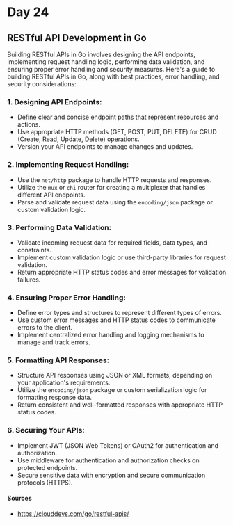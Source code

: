 # Day 24

## RESTful API Development in Go

Building RESTful APIs in Go involves designing the API endpoints, implementing request handling logic, performing data validation, and ensuring proper error handling and security measures. Here's a guide to building RESTful APIs in Go, along with best practices, error handling, and security considerations:

### 1. Designing API Endpoints:
- Define clear and concise endpoint paths that represent resources and actions.
- Use appropriate HTTP methods (GET, POST, PUT, DELETE) for CRUD (Create, Read, Update, Delete) operations.
- Version your API endpoints to manage changes and updates.

### 2. Implementing Request Handling:
- Use the `net/http` package to handle HTTP requests and responses.
- Utilize the `mux` or `chi` router for creating a multiplexer that handles different API endpoints.
- Parse and validate request data using the `encoding/json` package or custom validation logic.

### 3. Performing Data Validation:
- Validate incoming request data for required fields, data types, and constraints.
- Implement custom validation logic or use third-party libraries for request validation.
- Return appropriate HTTP status codes and error messages for validation failures.

### 4. Ensuring Proper Error Handling:
- Define error types and structures to represent different types of errors.
- Use custom error messages and HTTP status codes to communicate errors to the client.
- Implement centralized error handling and logging mechanisms to manage and track errors.

### 5. Formatting API Responses:
- Structure API responses using JSON or XML formats, depending on your application's requirements.
- Utilize the `encoding/json` package or custom serialization logic for formatting response data.
- Return consistent and well-formatted responses with appropriate HTTP status codes.

### 6. Securing Your APIs:
- Implement JWT (JSON Web Tokens) or OAuth2 for authentication and authorization.
- Use middleware for authentication and authorization checks on protected endpoints.
- Secure sensitive data with encryption and secure communication protocols (HTTPS).


#### Sources

- <https://clouddevs.com/go/restful-apis/>
